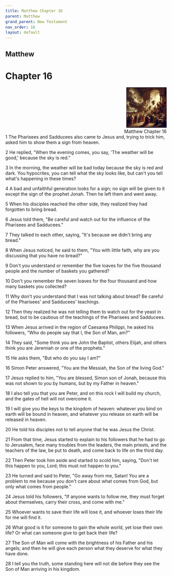 ```yaml
---
title: Matthew Chapter 16
parent: Matthew
grand_parent: New Testament
nav_order: 16
layout: default
---
```


## Matthew

# Chapter 16

<div style="clear: both; text-align: right;">
    <img src="/assets/Image/Matthew/500/16.jpg" alt="Matthew Chapter 16" class="chapter-image" style="max-width: 25%; height: auto;"/>
    <figcaption style="font-size: 14px;">Matthew Chapter 16</figcaption>
</div>
1 The Pharisees and Sadducees also came to Jesus and, trying to trick him, asked him to show them a sign from heaven.

2 He replied, "When the evening comes, you say, 'The weather will be good,' because the sky is red."

3 In the morning, the weather will be bad today because the sky is red and dark. You hypocrites, you can tell what the sky looks like, but can't you tell what's happening in these times?

4 A bad and unfaithful generation looks for a sign; no sign will be given to it except the sign of the prophet Jonah. Then he left them and went away.

5 When his disciples reached the other side, they realized they had forgotten to bring bread.

6 Jesus told them, "Be careful and watch out for the influence of the Pharisees and Sadducees."

7 They talked to each other, saying, "It's because we didn't bring any bread."

8 When Jesus noticed, he said to them, "You with little faith, why are you discussing that you have no bread?"

9 Don't you understand or remember the five loaves for the five thousand people and the number of baskets you gathered?

10 Don't you remember the seven loaves for the four thousand and how many baskets you collected?

11 Why don't you understand that I was not talking about bread? Be careful of the Pharisees' and Sadducees' teachings.

12 Then they realized he was not telling them to watch out for the yeast in bread, but to be cautious of the teachings of the Pharisees and Sadducees.

13 When Jesus arrived in the region of Caesarea Philippi, he asked his followers, "Who do people say that I, the Son of Man, am?"

14 They said, "Some think you are John the Baptist, others Elijah, and others think you are Jeremiah or one of the prophets."

15 He asks them, "But who do you say I am?"

16 Simon Peter answered, "You are the Messiah, the Son of the living God."

17 Jesus replied to him, "You are blessed, Simon son of Jonah, because this was not shown to you by humans, but by my Father in heaven."

18 I also tell you that you are Peter, and on this rock I will build my church, and the gates of hell will not overcome it.

19 I will give you the keys to the kingdom of heaven: whatever you bind on earth will be bound in heaven, and whatever you release on earth will be released in heaven.

20 He told his disciples not to tell anyone that he was Jesus the Christ.

21 From that time, Jesus started to explain to his followers that he had to go to Jerusalem, face many troubles from the leaders, the main priests, and the teachers of the law, be put to death, and come back to life on the third day.

22 Then Peter took him aside and started to scold him, saying, "Don't let this happen to you, Lord; this must not happen to you."

23 He turned and said to Peter, "Go away from me, Satan! You are a problem to me because you don't care about what comes from God, but only what comes from people."

24 Jesus told his followers, "If anyone wants to follow me, they must forget about themselves, carry their cross, and come with me."

25 Whoever wants to save their life will lose it, and whoever loses their life for me will find it.

26 What good is it for someone to gain the whole world, yet lose their own life? Or what can someone give to get back their life?

27 The Son of Man will come with the brightness of his Father and his angels; and then he will give each person what they deserve for what they have done.

28 I tell you the truth, some standing here will not die before they see the Son of Man arriving in his kingdom.


